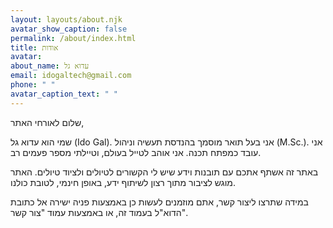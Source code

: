 ```yaml
---
layout: layouts/about.njk
avatar_show_caption: false
permalink: /about/index.html
title: אודות
avatar: 
about_name: עדוא גל
email: idogaltech@gmail.com
phone: " "
avatar_caption_text: " "
---
```

שלום לאורחי האתר,

שמי הוא עדוא גל (Ido Gal). אני בעל תואר מוסמך בהנדסת תעשיה וניהול (M.Sc.). אני עובד כמפתח תכנה. אני אוהב לטייל בעולם, וטיילתי מספר פעמים רב. 

באתר זה אשתף אתכם עם תובנות וידע שיש לי הקשורים לטיולים ולציוד טיולים. האתר מוגש לציבור מתוך רצון לשיתוף ידע, באופן חינמי, לטובת כולנו.

במידה שתרצו ליצור קשר, אתם מוזמנים לעשות כן באמצעות פניה ישירה אל כתובת הדוא"ל בעמוד זה, או באמצעות עמוד "צור קשר".